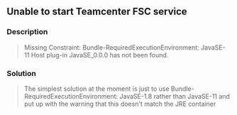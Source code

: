 ## Unable to start Teamcenter FSC service ##
### Description ###


> Missing Constraint: Bundle-RequiredExecutionEnvironment: JavaSE-11
    Host plug-in JavaSE_0.0.0 has not been found.

### Solution ###
> The simplest solution at the moment is just to use Bundle-RequiredExecutionEnvironment: JavaSE-1.8 rather than JavaSE-11 and put up with the warning that this doesn't match the JRE container